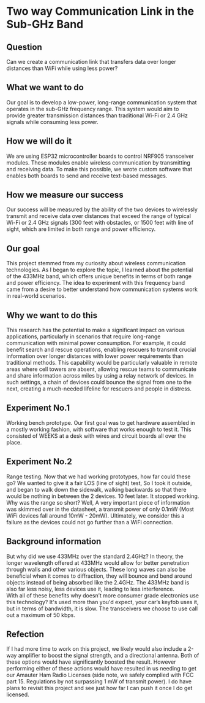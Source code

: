 # Two way Communication Link in the Sub-GHz Band

## **Question**

Can we create a communication link that transfers data over longer distances than WiFi while using less power?

## **What we want to do**

Our goal is to develop a low-power, long-range communication system that operates in the sub-GHz frequency range. This system would aim to provide greater transmission distances than traditional Wi-Fi or 2.4 GHz signals while consuming less power.

## **How we will do it**

We are using ESP32 microcontroller boards to control NRF905 transceiver modules. These modules enable wireless communication by transmitting and receiving data. To make this possible, we wrote custom software that enables both boards to send and receive text-based messages.

## **How we measure our success**

Our success will be measured by the ability of the two devices to wirelessly transmit and receive data over distances that exceed the range of typical Wi-Fi or 2.4 GHz signals (300 feet with obstacles, or 1500 feet with line of sight, which are limited in both range and power efficiency.

## **Our goal** 

This project stemmed from my curiosity about wireless communication technologies. As I began to explore the topic, I learned about the potential of the 433MHz band, which offers unique benefits in terms of both range and power efficiency. The idea to experiment with this frequency band came from a desire to better understand how communication systems work in real-world scenarios.

## **Why we want to do this**

This research has the potential to make a significant impact on various applications, particularly in scenarios that require long-range communication with minimal power consumption. For example, it could benefit search and rescue operations, enabling rescuers to transmit crucial information over longer distances with lower power requirements than traditional methods. This capability would be particularly valuable in remote areas where cell towers are absent, allowing rescue teams to communicate and share information across miles by using a relay network of devices. In such settings, a chain of devices could bounce the signal from one to the next, creating a much-needed lifeline for rescuers and people in distress.

## **Experiment No.1**

Working bench prototype. Our first goal was to get hardware assembled in a mostly working fashion, with software that works enough to test it. This consisted of WEEKS at a desk with wires and circuit boards all over the place.

## 

## **Experiment No.2**

Range testing. Now that we had working prototypes, how far could these go? We wanted to give it a fair LOS (line of sight) test, So I took it outside, and began to walk down the sidewalk, walking backwards so that there would be nothing in between the 2 devices. 10 feet later. It stopped working. Why was the range so short? Well, A very important piece of information was skimmed over in the datasheet, a transmit power of only 0.1mW (Most WiFi devices fall around 10mW \- 20mW). Ultimately, we consider this a failure as the devices could not go further than a WiFi connection.

## **Background information**

But why did we use 433MHz over the standard 2.4GHz? In theory, the longer wavelength offered at 433MHz would allow for better penetration through walls and other various objects. These long waves can also be beneficial when it comes to diffraction, they will bounce and bend around objects instead of being absorbed like the 2.4GHz. The 433MHz band is also far less noisy, less devices use it, leading to less interference.  
With all of these benefits why doesn’t more consumer grade electronics use this technology? It's used more than you'd expect, your car’s keyfob uses it, but in terms of bandwidth, it is slow. The transceivers we choose to use call out a maximum of 50 kbps. 

## **Refection**

If I had more time to work on this project, we likely would also include a 2-way amplifier to boost the signal strength, and a directional antenna. Both of these options would have significantly boosted the result. However performing either of these actions would have resulted in us needing to get our Amauter Ham Radio Licenses (side note, we safely complied with FCC part 15\. Regulations by not surpassing 1 mW of transmit power). I do have plans to revisit this project and see just how far I can push it once I do get licensed.  
